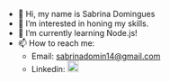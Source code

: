 - 👋 Hi, my name is Sabrina Domingues
- 👀 I’m interested in honing my skills.
- 🌱 I’m currently learning Node.js!
- 📫 How to reach me:
  - Email: sabrinadomin14@gmail.com
  - Linkedin: <a href = "https://www.linkedin.com/in/sabrinadominguesconceicao/" > <img src="https://cdn.jsdelivr.net/gh/devicons/devicon/icons/linkedin/linkedin-original.svg" height = "20" width = "20" /><a/>

<!---
Sabrinadomin/Sabrinadomin is a ✨ special ✨ repository because its `README.md` (this file) appears on your GitHub profile.
You can click the Preview link to take a look at your changes.
--->

